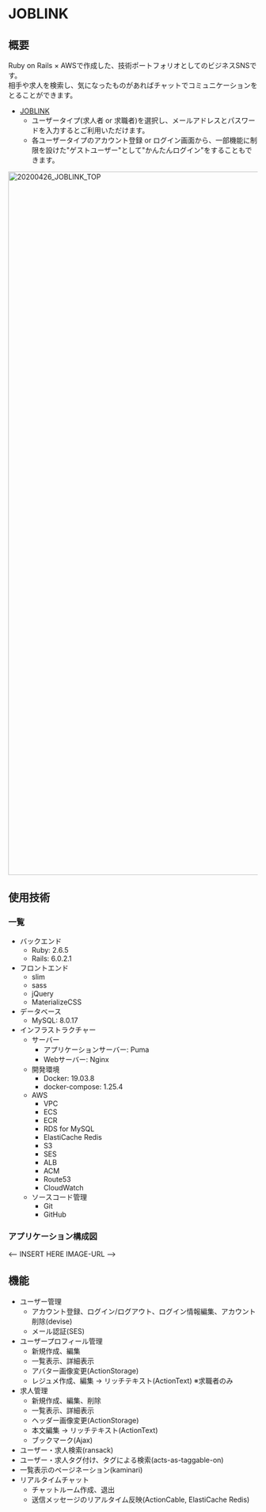 # JOBLINK

## 概要
Ruby on Rails × AWSで作成した、技術ポートフォリオとしてのビジネスSNSです。
<br>
相手や求人を検索し、気になったものがあればチャットでコミュニケーションをとることができます。

- [JOBLINK](https://joblink-net.com/)
  - ユーザータイプ(求人者 or 求職者)を選択し、メールアドレスとパスワードを入力するとご利用いただけます。
  - 各ユーザータイプのアカウント登録 or ログイン画面から、一部機能に制限を設けた"ゲストユーザー"として"かんたんログイン"をすることもできます。

<img width="1421" alt="20200426_JOBLINK_TOP" src="https://user-images.githubusercontent.com/54879050/80285959-89b3de80-8763-11ea-86fa-50a214badf38.png">

## 使用技術
### 一覧
- バックエンド
  - Ruby: 2.6.5
  - Rails: 6.0.2.1
- フロントエンド
  - slim
  - sass
  - jQuery
  - MaterializeCSS
- データベース
  - MySQL: 8.0.17
- インフラストラクチャー
  - サーバー
    - アプリケーションサーバー: Puma
    - Webサーバー: Nginx
  - 開発環境
    - Docker: 19.03.8
    - docker-compose: 1.25.4
  - AWS
    - VPC
    - ECS
    - ECR
    - RDS for MySQL
    - ElastiCache Redis
    - S3
    - SES
    - ALB
    - ACM
    - Route53
    - CloudWatch
  - ソースコード管理
    - Git
    - GitHub
### アプリケーション構成図
<-- INSERT HERE IMAGE-URL -->

## 機能
- ユーザー管理
  - アカウント登録、ログイン/ログアウト、ログイン情報編集、アカウント削除(devise)
  - メール認証(SES)
- ユーザープロフィール管理
  - 新規作成、編集
  - 一覧表示、詳細表示
  - アバター画像変更(ActionStorage)
  - レジュメ作成、編集 -> リッチテキスト(ActionText) ※求職者のみ
- 求人管理
  - 新規作成、編集、削除
  - 一覧表示、詳細表示
  - ヘッダー画像変更(ActionStorage)
  - 本文編集 -> リッチテキスト(ActionText)
  - ブックマーク(Ajax)
- ユーザー・求人検索(ransack)
- ユーザー・求人タグ付け、タグによる検索(acts-as-taggable-on)
- 一覧表示のページネーション(kaminari)
- リアルタイムチャット
  - チャットルーム作成、退出
  - 送信メッセージのリアルタイム反映(ActionCable, ElastiCache Redis)

